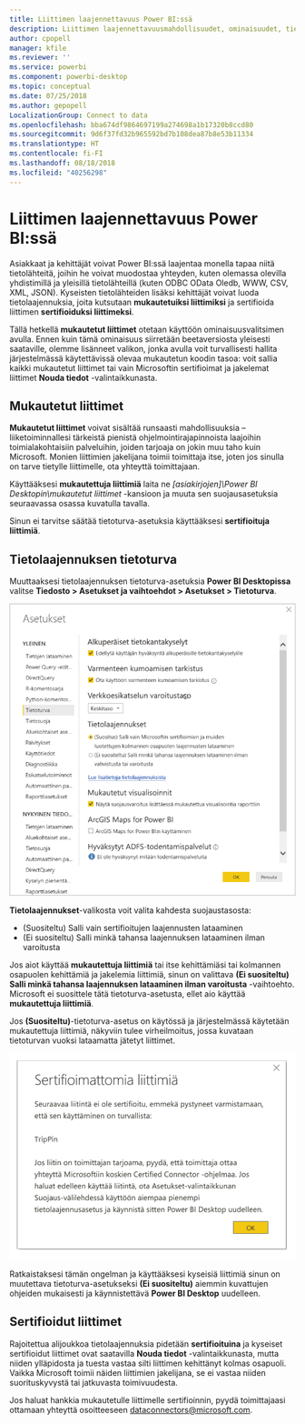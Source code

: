 ```yaml
---
title: Liittimen laajennettavuus Power BI:ssä
description: Liittimen laajennettavuusmahdollisuudet, ominaisuudet, tietoturva-asetukset ja sertifioidut liittimet
author: cpopell
manager: kfile
ms.reviewer: ''
ms.service: powerbi
ms.component: powerbi-desktop
ms.topic: conceptual
ms.date: 07/25/2018
ms.author: gepopell
LocalizationGroup: Connect to data
ms.openlocfilehash: bba674df9864697199a274698a1b17320b8ccd80
ms.sourcegitcommit: 9d6f37fd32b965592bd7b108dea87b8e53b11334
ms.translationtype: HT
ms.contentlocale: fi-FI
ms.lasthandoff: 08/18/2018
ms.locfileid: "40256298"
---
```

# <a name="connector-extensibility-in-power-bi"></a>Liittimen laajennettavuus Power BI:ssä

Asiakkaat ja kehittäjät voivat Power BI:ssä laajentaa monella tapaa niitä tietolähteitä, joihin he voivat muodostaa yhteyden, kuten olemassa olevilla yhdistimillä ja yleisillä tietolähteillä (kuten ODBC OData Oledb, WWW, CSV, XML, JSON). Kyseisten tietolähteiden lisäksi kehittäjät voivat luoda tietolaajennuksia, joita kutsutaan **mukautetuiksi liittimiksi** ja sertifioida liittimen **sertifioiduksi liittimeksi**.

Tällä hetkellä **mukautetut liittimet** otetaan käyttöön ominaisuusvalitsimen avulla. Ennen kuin tämä ominaisuus siirretään beetaversiosta yleisesti saataville, olemme lisänneet valikon, jonka avulla voit turvallisesti hallita järjestelmässä käytettävissä olevaa mukautetun koodin tasoa: voit sallia kaikki mukautetut liittimet tai vain Microsoftin sertifioimat ja jakelemat liittimet **Nouda tiedot** -valintaikkunasta.

## <a name="custom-connectors"></a>Mukautetut liittimet

**Mukautetut liittimet** voivat sisältää runsaasti mahdollisuuksia – liiketoiminnallesi tärkeistä pienistä ohjelmointirajapinnoista laajoihin toimialakohtaisiin palveluihin, joiden tarjoaja on jokin muu taho kuin Microsoft. Monien liittimien jakelijana toimii toimittaja itse, joten jos sinulla on tarve tietylle liittimelle, ota yhteyttä toimittajaan.

Käyttääksesi **mukautettuja liittimiä** laita ne  *\[asiakirjojen]\\Power BI Desktopin\\mukautetut liittimet* -kansioon ja muuta sen suojausasetuksia seuraavassa osassa kuvatulla tavalla.

Sinun ei tarvitse säätää tietoturva-asetuksia käyttääksesi **sertifioituja liittimiä**.

## <a name="data-extension-security"></a>Tietolaajennuksen tietoturva

Muuttaaksesi tietolaajennuksen tietoturva-asetuksia **Power BI Desktopissa** valitse **Tiedosto > Asetukset ja vaihtoehdot > Asetukset > Tietoturva**.

![Voi valita haluatko pystyä lataamaan mukautettuja yhdistimiä tietolaajennuksen tietoturva-asetuksista](media/desktop-connector-extensibility/data-extension-security-1.png)

**Tietolaajennukset**-valikosta voit valita kahdesta suojaustasosta:

* (Suositeltu) Salli vain sertifioitujen laajennusten lataaminen
* (Ei suositeltu) Salli minkä tahansa laajennuksen lataaminen ilman varoitusta

Jos aiot käyttää **mukautettuja liittimiä** tai itse kehittämiäsi tai kolmannen osapuolen kehittämiä ja jakelemia liittimiä, sinun on valittava **(Ei suositeltu) Salli minkä tahansa laajennuksen lataaminen ilman varoitusta** -vaihtoehto. Microsoft ei suosittele tätä tietoturva-asetusta, ellet aio käyttää **mukautettuja liittimiä**.

Jos **(Suositeltu)**-tietoturva-asetus on käytössä ja järjestelmässä käytetään mukautettuja liittimiä, näkyviin tulee virheilmoitus, jossa kuvataan tietoturvan vuoksi lataamatta jätetyt liittimet.

![Valintaikkunassa on kuvattu mukautetut liittimet, joita ei voi ladata tietoturva-asetuksien, tässä tapauksessa TripPinin, vuoksi](media/desktop-connector-extensibility/data-extension-security-2.png)

Ratkaistaksesi tämän ongelman ja käyttääksesi kyseisiä liittimiä sinun on muutettava tietoturva-asetukseksi **(Ei suositeltu)** aiemmin kuvattujen ohjeiden mukaisesti ja käynnistettävä **Power BI Desktop** uudelleen.

## <a name="certified-connectors"></a>Sertifioidut liittimet

Rajoitettua alijoukkoa tietolaajennuksia pidetään **sertifioituina** ja kyseiset sertifioidut liittimet ovat saatavilla **Nouda tiedot** -valintaikkunasta, mutta niiden ylläpidosta ja tuesta vastaa silti liittimen kehittänyt kolmas osapuoli. Vaikka Microsoft toimii näiden liittimien jakelijana, se ei vastaa niiden suorituskyvystä tai jatkuvasta toimivuudesta.

Jos haluat hankkia mukautetulle liittimelle sertifioinnin, pyydä toimittajaasi ottamaan yhteyttä osoitteeseen dataconnectors@microsoft.com.
